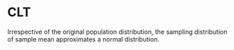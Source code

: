 # CLT
Irrespective of the original population distribution, the sampling distribution of sample mean approximates a normal distribution.
